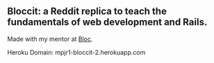 ## Bloccit: a Reddit replica to teach the fundamentals of web development and Rails.

Made with my mentor at [Bloc](http://bloc.io).

Heroku Domain:
mpjr1-bloccit-2.herokuapp.com